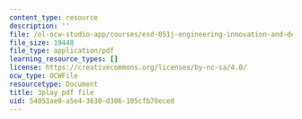 ```yaml
---
content_type: resource
description: ''
file: /ol-ocw-studio-app/courses/esd-051j-engineering-innovation-and-design-fall-2012/54051ae0a5e43630d306105cfb70eced_ET15GHDbbeA.pdf
file_size: 19448
file_type: application/pdf
learning_resource_types: []
license: https://creativecommons.org/licenses/by-nc-sa/4.0/
ocw_type: OCWFile
resourcetype: Document
title: 3play pdf file
uid: 54051ae0-a5e4-3630-d306-105cfb70eced
---
```

